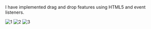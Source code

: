 I have implemented drag and drop features using HTML5 and event listeners.



![1](https://user-images.githubusercontent.com/78755964/192166057-ecb76619-35ee-4aca-a6c8-c5061fdd84b2.PNG)
![2](https://user-images.githubusercontent.com/78755964/192166052-53046fc1-d3cb-4c86-b18a-69a31ee8e03e.PNG)
![3](https://user-images.githubusercontent.com/78755964/192166054-9b2a485f-9b27-4fc4-9158-f4fc4e3e1f4e.PNG)

